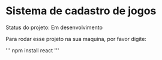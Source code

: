 <h1>Sistema de cadastro de jogos</h1>

Status do projeto: Em desenvolvimento

Para rodar esse projeto na sua maquina, por favor digite:

'''
npm install react
'''
